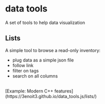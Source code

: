 # data tools
A set of tools to help data visualization
## Lists
A simple tool to browse a read-only inventory:
* plug data as a simple json file
* follow link
* filter on tags
* search on all columns
<br>
[Example: Modern C++ features](https://3enoit3.github.io/data_tools.js/lists/)
